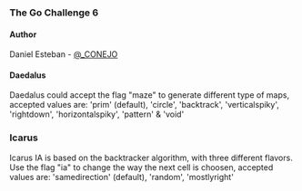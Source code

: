 ### The Go Challenge 6

#### Author
Daniel Esteban - [@_CONEJO](https://twitter.com/_CONEJO)


#### Daedalus
Daedalus could accept the flag "maze" to generate different type of maps, accepted values are: 'prim' (default), 'circle', 'backtrack', 'verticalspiky', 'rightdown', 'horizontalspiky', 'pattern' & 'void'

 
### Icarus
Icarus IA is based on the backtracker algorithm, with three different flavors. Use the flag "ia" to change the way the next cell is choosen, accepted values are: 'samedirection' (default), 'random', 'mostlyright' 
